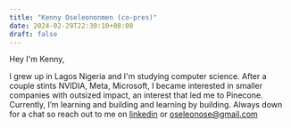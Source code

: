 ```yaml
---
title: "Kenny Oseleononmen (co-pres)"
date: 2024-02-29T22:30:10+08:00
draft: false
---
```


Hey I'm Kenny,

I grew up in Lagos Nigeria and I'm studying computer science. After a couple stints NVIDIA, Meta, Microsoft, I became interested in smaller companies with outsized impact, an interest that led me to Pinecone.
Currently, I’m learning and building and learning by building.
Always down for a chat so reach out to me on [linkedin](https://linkedin.com/in/kennyosele) or oseleonose@gmail.com

